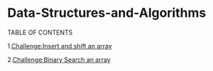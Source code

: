 # Data-Structures-and-Algorithms

TABLE OF CONTENTS


1.[Challenge:Insert and shift an array](Challenges/arrayshift)

2.[Challenge:Binary Search an array](Challenges/binarysearch)
